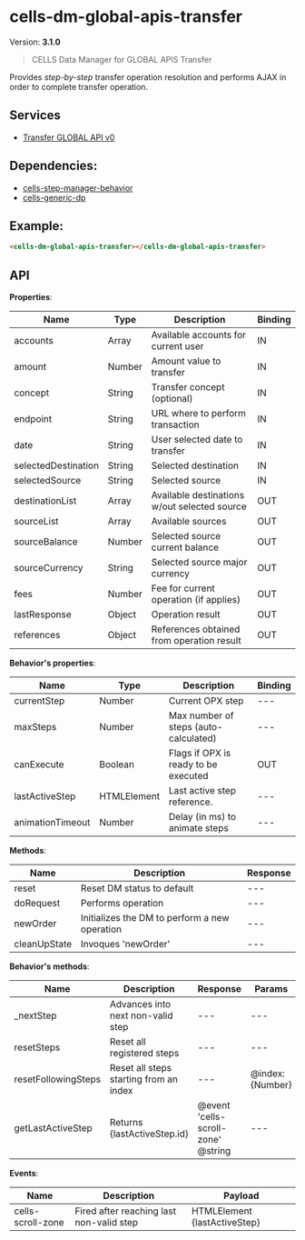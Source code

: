 # cells-dm-global-apis-transfer

Version: **3.1.0**

> CELLS Data Manager for GLOBAL APIS Transfer

Provides *step-by-step* transfer operation resolution and performs AJAX in order to complete transfer operation.

## Services

- [Transfer GLOBAL API v0](http://apisbbva.bitbucket.org/#/global/apis/paymentMethods/transfers)

## Dependencies:

- [cells-step-manager-behavior](https://globaldevtools.bbva.com/bitbucket/projects/CBH/repos/cells-step-behavior/browse/cells-step-manager-behavior.html)
- [cells-generic-dp](https://globaldevtools.bbva.com/bitbucket/projects/BBVACELLSAPI/repos/cells-generic-dp/browse)

## Example:

```html
<cells-dm-global-apis-transfer></cells-dm-global-apis-transfer>
```

## API

**Properties**:

| Name | Type | Description | Binding |
| --- | --- | --- | --- |
| accounts | Array | Available accounts for current user | IN |
| amount | Number | Amount value to transfer | IN |
| concept | String | Transfer concept (optional) | IN |
| endpoint | String | URL where to perform transaction | IN |
| date | String | User selected date to transfer | IN |
| selectedDestination | String | Selected destination | IN |
| selectedSource | String | Selected source | IN |
| destinationList | Array | Available destinations w/out selected source | OUT |
| sourceList | Array | Available sources | OUT |
| sourceBalance | Number | Selected source current balance | OUT |
| sourceCurrency | String | Selected source major currency | OUT |
| fees | Number | Fee for current operation (if applies) | OUT |
| lastResponse | Object | Operation result | OUT |
| references | Object | References obtained from operation result | OUT |

**Behavior's properties**:

| Name | Type | Description | Binding |
| --- | --- | --- | --- |
| currentStep | Number | Current OPX step | --- |
| maxSteps | Number | Max number of steps (auto-calculated) | --- |
| canExecute | Boolean | Flags if OPX is ready to be executed | OUT |
| lastActiveStep | HTMLElement | Last active step reference. | --- |
| animationTimeout | Number | Delay (in ms) to animate steps | --- |

**Methods**:

| Name | Description | Response |
| --- | --- | --- |
| reset | Reset DM status to default | --- |
| doRequest | Performs operation | --- |
| newOrder | Initializes the DM to perform a new operation | --- |
| cleanUpState | Invoques 'newOrder' | --- |

**Behavior's methods**:

| Name | Description | Response | Params |
| --- | --- | --- | --- |
| _nextStep | Advances into next non-valid step | --- | --- |
| resetSteps | Reset all registered steps | --- | --- |
| resetFollowingSteps | Reset all steps starting from an index | --- | @index: {Number} |
| getLastActiveStep | Returns {lastActiveStep.id} | @event 'cells-scroll-zone' @string | --- |


**Events**:

| Name | Description | Payload |
| --- | --- | --- |
| cells-scroll-zone | Fired after reaching last non-valid step | HTMLElement {lastActiveStep} |